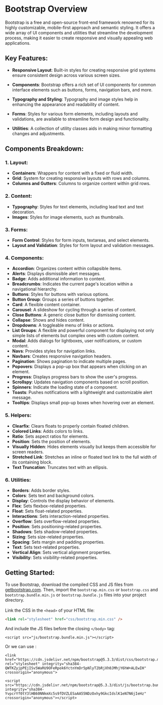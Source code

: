 # Bootstrap Overview

Bootstrap is a free and open-source front-end framework renowned for its highly customizable, mobile-first approach and semantic styling. It offers a wide array of UI components and utilities that streamline the development process, making it easier to create responsive and visually appealing web applications.

## Key Features:

- **Responsive Layout**: Built-in styles for creating responsive grid systems ensure consistent design across various screen sizes.
- **Components**: Bootstrap offers a rich set of UI components for common interface elements such as buttons, forms, navigation bars, and more.

- **Typography and Styling**: Typography and image styles help in enhancing the appearance and readability of content.

- **Forms**: Styles for various form elements, including layouts and validations, are available to streamline form design and functionality.

- **Utilities**: A collection of utility classes aids in making minor formatting changes and adjustments.

## Components Breakdown:

### 1. Layout:

- **Containers**: Wrappers for content with a fixed or fluid width.
- **Grid**: System for creating responsive layouts with rows and columns.
- **Columns and Gutters**: Columns to organize content within grid rows.

### 2. Content:

- **Typography**: Styles for text elements, including lead text and text decoration.
- **Images**: Styles for image elements, such as thumbnails.

### 3. Forms:

- **Form Control**: Styles for form inputs, textareas, and select elements.
- **Layout and Validation**: Styles for form layout and validation messages.

### 4. Components:

- **Accordion**: Organizes content within collapsible items.
- **Alerts**: Displays dismissible alert messages.
- **Badge**: Adds additional information to content.
- **Breadcrumbs**: Indicates the current page's location within a navigational hierarchy.
- **Buttons**: Styles for buttons with various options.
- **Button Group**: Groups a series of buttons together.
- **Card**: A flexible content container.
- **Carousel**: A slideshow for cycling through a series of content.
- **Close Buttons**: A generic close button for dismissing content.
- **Collapse**: Shows and hides content.
- **Dropdowns**: A toggleable menu of links or actions.
- **List Groups**: A flexible and powerful component for displaying not only simple lists of elements but complex ones with custom content.
- **Modal**: Adds dialogs for lightboxes, user notifications, or custom content.
- **Navs**: Provides styles for navigation links.
- **Navbars**: Creates responsive navigation headers.
- **Pagination**: Shows pagination to indicate multiple pages.
- **Popovers**: Displays a pop-up box that appears when clicking on an element.
- **Progress**: Displays progress bars to show the user's progress.
- **Scrollspy**: Updates navigation components based on scroll position.
- **Spinners**: Indicate the loading state of a component.
- **Toasts**: Pushes notifications with a lightweight and customizable alert message.
- **Tooltips**: Displays small pop-up boxes when hovering over an element.

### 5. Helpers:

- **Clearfix**: Clears floats to properly contain floated children.
- **Colored Links**: Adds colors to links.
- **Ratio**: Sets aspect ratios for elements.
- **Position**: Sets the position of elements.
- **Visually Hidden**: Hides elements visually but keeps them accessible for screen readers.
- **Stretched Link**: Stretches an inline or floated text link to the full width of its containing block.
- **Text Truncation**: Truncates text with an ellipsis.

### 6. Utilities:

- **Borders**: Adds border styles.
- **Colors**: Sets text and background colors.
- **Display**: Controls the display behavior of elements.
- **Flex**: Sets flexbox-related properties.
- **Float**: Sets float-related properties.
- **Interactions**: Sets interaction-related properties.
- **Overflow**: Sets overflow-related properties.
- **Position**: Sets positioning-related properties.
- **Shadows**: Sets shadow-related properties.
- **Sizing**: Sets size-related properties.
- **Spacing**: Sets margin and padding properties.
- **Text**: Sets text-related properties.
- **Vertical Align**: Sets vertical alignment properties.
- **Visibility**: Sets visibility-related properties.

## Getting Started:

To use Bootstrap, download the compiled CSS and JS files from [getbootstrap.com](https://getbootstrap.com/).
Then, import the `bootstrap.min.css` or `bootstrap.css` and `bootstrap.bundle.min.js` or `bootstrap.bundle.js` files into your project directory.
<br><br>
Link the CSS in the `<head>` of your HTML file:

```html
<link rel="stylesheet" href="css/bootstrap.min.css" />
```

And include the JS files before the closing `</body>` tag:

```
<script src="js/bootstrap.bundle.min.js"></script>
```

Or we can use :

```
<link href="https://cdn.jsdelivr.net/npm/bootstrap@5.3.3/dist/css/bootstrap.min.css" rel="stylesheet" integrity="sha384-QWTKZyjpPEjISv5WaRU9OFeRpok6YctnYmDr5pNlyT2bRjXh0JMhjY6hW+ALEwIH" crossorigin="anonymous">
```

```
<script src="https://cdn.jsdelivr.net/npm/bootstrap@5.3.3/dist/js/bootstrap.bundle.min.js" integrity="sha384-YvpcrYf0tY3lHB60NNkmXc5s9fDVZLESaAA55NDzOxhy9GkcIdslK1eN7N6jIeHz" crossorigin="anonymous"></script>
```